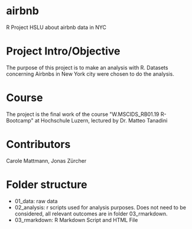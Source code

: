 # airbnb
R Project HSLU about airbnb data in NYC

# Project Intro/Objective
The purpose of this project is to make an analysis with R. Datasets concerning Airbnbs in New York city were chosen to do the analysis.

# Course
The project is the final work of the course "W.MSCIDS_RB01.19 R-Bootcamp" at Hochschule Luzern, lectured by Dr. Matteo Tanadini

# Contributors
Carole Mattmann, Jonas Zürcher

# Folder structure
* 01_data: raw data
* 02_analysis: r scripts used for analysis purposes. Does not need to be considered, all relevant outcomes are in folder 03_rmarkdown.
* 03_rmarkdown: R Markdown Script and HTML File 
